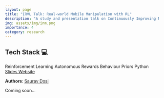 ```yaml
---
layout: page
title: "IRVL Talk: Real-world Mobile Manipulation with RL"
description: "A study and presentation talk on Continuously Improving Mobile Manipulation with Autonomous Real-World RL."
img: assets/img/inm.png
importance: 4
category: research
---
```


<section id="badgeproj-section">
<h2 class="badgeproj-title">Tech Stack 💻</h2>
  <div class="badgeproj-container">
    <span class="badgeproj">Reinforcement Learning</span>
    <span class="badgeproj">Autonomous Rewards</span>
    <span class="badgeproj">Behaviour Priors</span>
    <span class="badgeproj">Python</span>
  </div>
<!-- Links Section -->
  <div class="linksproj-container">
    <a href="https://docs.google.com/presentation/d/1oK4kD3ozE5MqPU2msM7Az1sf_G3ffhZmNk2rN8QjlsQ/edit?usp=sharing" target="_blank" class="linkproj">
      <i class="fas fa-file-powerpoint"></i> Slides
    </a>
    <a href="https://continual-mobile-manip.github.io/" target="_blank" class="linkproj">
      <i class="fas fa-globe"></i> Website
    </a>
  </div>
</section>

**Authors**: <a href="https://sauravdosi.github.io/">Saurav Dosi</a>

Coming soon...
